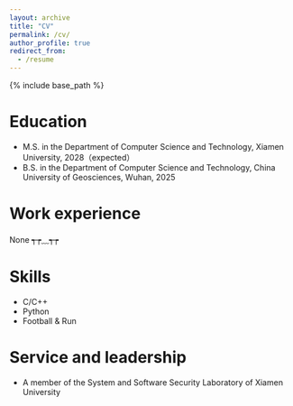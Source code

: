 ```yaml
---
layout: archive
title: "CV"
permalink: /cv/
author_profile: true
redirect_from:
  - /resume
---
```


{% include base_path %}

Education
======
* M.S. in the Department of Computer Science and Technology, Xiamen University, 2028（expected）
* B.S. in the Department of Computer Science and Technology, China University of Geosciences, Wuhan, 2025

Work experience
======
None ┭┮﹏┭┮
  
Skills
======
* C/C++
* Python
* Football & Run

<!-- 
Publications
======
  <ul>{% for post in site.publications reversed %}
    {% include archive-single-cv.html %}
  {% endfor %}</ul>
  
Talks
======
  <ul>{% for post in site.talks reversed %}
    {% include archive-single-talk-cv.html  %}
  {% endfor %}</ul> -->

  
Service and leadership
======
* A member of the System and Software Security Laboratory of Xiamen University
